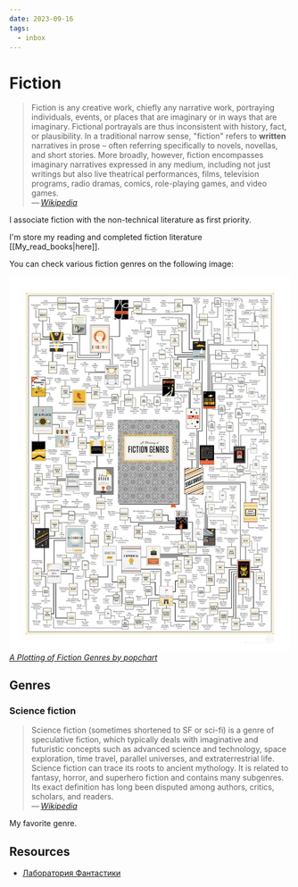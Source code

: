 ```yaml
---
date: 2023-09-16
tags:
  - inbox
---
```


# Fiction

> Fiction is any creative work, chiefly any narrative work, portraying
> individuals, events, or places that are imaginary or in ways that are
> imaginary. Fictional portrayals are thus inconsistent with history, fact, or
> plausibility. In a traditional narrow sense, "fiction" refers to **written**
> narratives in prose – often referring specifically to novels, novellas, and
> short stories. More broadly, however, fiction encompasses imaginary narratives
> expressed in any medium, including not just writings but also live theatrical
> performances, films, television programs, radio dramas, comics, role-playing
> games, and video games.\
> — <cite>[Wikipedia](https://en.wikipedia.org/wiki/Fiction)</cite>

I associate fiction with the non-technical literature as first priority.

I'm store my reading and completed fiction literature [[My_read_books|here]].

You can check various fiction genres on the following image:

![Fiction genres](img/A_Plotting_of_Fiction_Genres.webp)
_[A Plotting of Fiction Genres by popchart](https://popchart.co/products/a-plotting-of-fiction-genres)_

## Genres

### Science fiction

> Science fiction (sometimes shortened to SF or sci-fi) is a genre of
> speculative fiction, which typically deals with imaginative and futuristic
> concepts such as advanced science and technology, space exploration, time
> travel, parallel universes, and extraterrestrial life. Science fiction can
> trace its roots to ancient mythology. It is related to fantasy, horror, and
> superhero fiction and contains many subgenres. Its exact definition has long
> been disputed among authors, critics, scholars, and readers.\
> — <cite>[Wikipedia](https://en.wikipedia.org/wiki/Science_fiction)</cite>

My favorite genre.

## Resources

- [Лаборатория Фантастики](https://fantlab.ru/)

